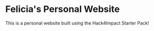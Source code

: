 # Felicia's Personal Website
This is a personal website built using the Hack4Impact Starter Pack!
<You can add any description you want here.>